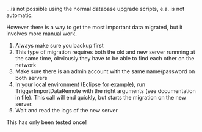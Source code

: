...is not possible using the normal database upgrade scripts, e.a. is not automatic.

However there is a way to get the most important data migrated, but it involves more manual work.

1. Always make sure you backup first
2. This type of migration requires both the old and new server runnning at the same time, obviously they have to be able to find each other on the network
3. Make sure there is an admin account with the same name/password on both servers
4. In your local environment (Eclipse for example), run TriggerImportDataRemote with the right arguments (see documentation in file). This call will end quickly, but starts the migration on the new server.
5. Wait and read the logs of the new server

This has only been tested once!